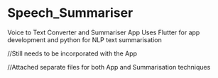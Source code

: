 # Speech_Summariser
Voice to Text Converter and Summariser App
Uses Flutter for app development and python for NLP text summarisation

//Still needs to be incorporated with the App

//Attached separate files for both App and Summarisation techniques
